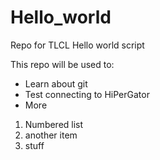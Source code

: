 # Hello_world
Repo for TLCL Hello world script

This repo will be used to:
* Learn about git
* Test connecting to HiPerGator
* More

1. Numbered list
2. another item
3. stuff
